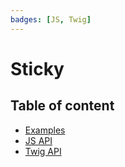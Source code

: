 ```yaml
---
badges: [JS, Twig]
---
```


# Sticky <Badges :texts="$frontmatter.badges" />

## Table of content

- [Examples](./examples.md)
- [JS API](./js-api.md)
- [Twig API](./twig-api.md)

